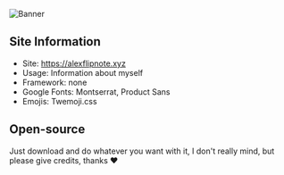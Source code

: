 ![Banner](https://i.alexflipnote.xyz/5dd301.png)

## Site Information
- Site: https://alexflipnote.xyz
- Usage: Information about myself
- Framework: none
- Google Fonts: Montserrat, Product Sans
- Emojis: Twemoji.css

## Open-source
Just download and do whatever you want with it, I don't really mind, but please give credits, thanks ❤
